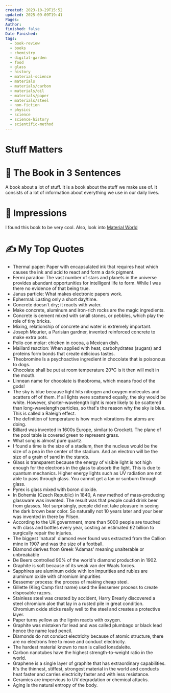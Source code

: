 ```yaml
---
created: 2023-10-29T15:52
updated: 2025-09-09T19:41
Pages:
Author:
finished: false
Date Finished:
tags:
  - book-review
  - books
  - chemistry
  - digital-garden
  - food
  - glass
  - history
  - material-science
  - materials
  - materials/carbon
  - materials/oil
  - materials/paper
  - materials/steel
  - non-fiction
  - physics
  - science
  - science-history
  - scientific-method
---
```

# Stuff Matters


# 🚀 The Book in 3 Sentences

A book about a lot of stuff. It is a book about the stuff we make use of. It consists of a lot of information about everything we use in our daily lives. 
# 🎨 Impressions

I found this book to be very cool. 
Also, look into [Material World](Material%20World.md)

# ✍️ My Top  Quotes

- Thermal paper: Paper with encapsulated ink that requires heat which causes the ink and acid to react and form a dark pigment.
- Fermi paradox: The vast number of stars and planets in the universe provides abundant opportunities for intelligent life to form. While I was there no evidence of that being true.
- Janus particle:  What makes electronic papers work.
- Ephermal: Lasting only a short day/time.
- Concrete doesn´t dry; it reacts with water.
- Make concrete, aluminum and iron-rich rocks are the magic ingredients.
- Concrete is cement mixed with small stones, or pebbles, which play the role of tiny bricks.
- Mixing, relationship of concrete and water is extremely important.
- Joseph Mourier, a Parisian gardner, invented reinforced concrete to make extra pots.
- Pollo con molar: chicken in cocoa, a Mexican dish.
- Maillard reaction: When applied with heat, carbohydrates (sugars) and proteins form bonds that create delicious tastes.
- Theobromine Is a psychoactive ingredient in chocolate that is poisonous to dogs.
- Chocolate shall be put at room temperature 20°C is it then will melt in the mouth.
- Linnean name for chocolate is theobroma, which means food of the gods!
- The sky is blue because light hits nitrogen and oxygen molecules and scatters off of them. If all lights were scattered equally, the sky would be white. However, shorter-wavelength light is more likely to be scattered than long-wavelength particles, so that's the reason why the sky is blue. This is called a Raleigh effect.
- The definition of temperature is how much vibrations the atoms are doing.
- Billiard was invented in 1600s Europe, similar to Crockett. The plane of the pool table is covered green to represent grass.
- What song is almost pure quartz.
- I found a time is the size of a stadium, then the nucleus would be the size of a pea in the center of the stadium. And an electron will be the size of a grain of sand in the stands.
- Glass is transparent because the energy of visible light is not high enough for the electrons in the glass to absorb the light. This is due to quantum mechanics. Higher energy lights such as UV radiation are not able to pass through glass. You cannot get a tan or sunburn through glass.
- Pyrex is glass mixed with boron dioxide.
- In Bohemia (Czech Republic) in 1840, A new method of mass-producing glassware was invented. The result was that people could drink beer from glasses. Not surprisingly, people did not take pleasure in seeing the dark brown bear color. So naturally not 10 years later and your beer was invented in there by Pilsen.
- According to the UK government, more than 5000 people are touched with class and bottles every year, costing an estimated £2 billion to surgically repair the injuries.
- The biggest 'natural' diamond ever found was extracted from the Callion mine in 1907 and was the size of a football.
- Diamond derives from Greek 'Adamas' meaning unalterable or unbreakable
- De Beers controlled 90% of the world's diamond production in 1902.
- Graphite is soft because of its weak van der Waals forces.
- Sapphires are aluminum oxide with ion impurities and rubies are aluminum oxide with chromium impurities
- Bessemer process: the process of making cheap steel.
- Gillette (King Camp first name) used the Bessemer process to create disposable razors.
- Stainless steel was created by accident, Harry Brearly discovered a steel chromium aloe that lay in a rusted pile in great condition. Chromium oxide sticks really well to the steel and creates a protective layer.
- Paper turns yellow as the lignin reacts with oxygen.
- Graphite was mistaken for lead and was called plumbago or black lead hence the name lead pencil.
- Diamonds do not conduct electricity because of atomic structure, there are no electrons free to move and conduct electricity.
- The hardest material known to man is called lonsdaleite.
- Carbon nanotubes have the highest strength-to-weight ratio in the world.
- Graphene is a single layer of graphite that has extraordinary capabilities.  It's the thinnest, stiffest, strongest material in the world and conducts heat faster and carries electricity faster and with less resistance.
- Ceramics are impervious to UV degradation or chemical attacks.
- Aging is the natural entropy of the body.
